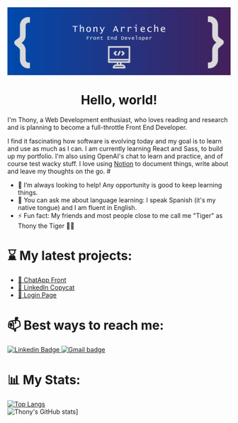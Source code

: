<!--
**thony-arrieche/Thony-Arrieche** is a ✨ _special_ ✨ repository because its `README.md` (this file) appears on your GitHub profile.
-->

<img src="header.png" align="center"/> 

<h1 align="center">Hello, world!</h1>

<p>I'm Thony, a Web Development enthusiast, who loves reading and research and is planning to become a full-throttle Front End Developer.</p>

<p>I find it fascinating how software is evolving today and my goal is to learn and use as much as I can. I am currently learning React and Sass, to build up my portfolio. I'm also using OpenAI's chat to learn and practice, and of course test wacky stuff. I love using <a href="https://meadow-share-aed.notion.site/Team-Space-Home-d6dacefcfbb64026aa5111d4c45ff53a" target="_blank">Notion</a> to document things, write about and leave my thoughts on the go.</>
#
<ul>
  <li>🤝 I’m always looking to help! Any opportunity is good to keep learning things.</li>
  <li>📣 You can ask me about language learning: I speak Spanish (it's my native tongue) and I am fluent in English.</li>
  <li>⚡ Fun fact: My friends and most people close to me call me "Tiger" as Thony the Tiger 🐯🥣</li>
</ul>

# ⌛ My latest projects:
- [💬 ChatApp Front](https://github.com/thony-arrieche/chat-app-front)
- [💼 LinkedIn Copycat](https://thony-arrieche.github.io/linkedin-copycat/)
- [👤 Login Page](https://github.com/thony-arrieche/07-login-page)

# 📫 Best ways to reach me:
  <div id="social-badges">
    <a href="https://www.linkedin.com/in/thony-arrieche/" target="_blank">
      <img src="https://img.shields.io/badge/linkedin-blue?style=for-the-badge&logo=linkedin&logoColor=white" alt="Linkedin Badge" />
    </a>
    <a href="mailto:thonyarrieche77@gmail.com">
      <img src="https://img.shields.io/badge/Gmail-white?style=for-the-badge&logo=Gmail&logoColor=red" alt="Gmail badge" />
    </a>
  </div>

# 📊 My Stats:
<!-- these are generated thanks to this repo https://github.com/anuraghazra/github-readme-stats --> 
  [![Top Langs](https://github-readme-stats.vercel.app/api/top-langs/?username=thony-arrieche&theme=tokyonight)](https://github.com/thony-arrieche/github-readme-stats) <br/>
  ![Thony's GitHub stats](https://github-readme-stats.vercel.app/api?username=thony-arrieche&theme=tokyonight)]
